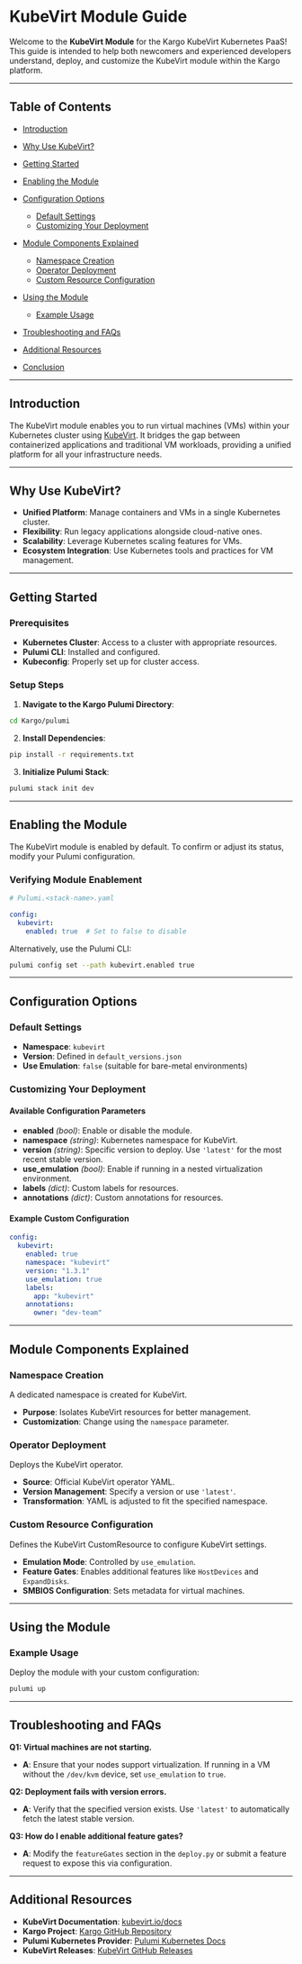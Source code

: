 # KubeVirt Module Guide

Welcome to the **KubeVirt Module** for the Kargo KubeVirt Kubernetes PaaS! This guide is intended to help both newcomers and experienced developers understand, deploy, and customize the KubeVirt module within the Kargo platform.

---

## Table of Contents

- [Introduction](#introduction)
- [Why Use KubeVirt?](#why-use-kubevirt)
- [Getting Started](#getting-started)
- [Enabling the Module](#enabling-the-module)
- [Configuration Options](#configuration-options)
   - [Default Settings](#default-settings)
   - [Customizing Your Deployment](#customizing-your-deployment)

- [Module Components Explained](#module-components-explained)
   - [Namespace Creation](#namespace-creation)
   - [Operator Deployment](#operator-deployment)
   - [Custom Resource Configuration](#custom-resource-configuration)

- [Using the Module](#using-the-module)
   - [Example Usage](#example-usage)

- [Troubleshooting and FAQs](#troubleshooting-and-faqs)
- [Additional Resources](#additional-resources)
- [Conclusion](#conclusion)

---

## Introduction

The KubeVirt module enables you to run virtual machines (VMs) within your Kubernetes cluster using [KubeVirt](https://kubevirt.io/). It bridges the gap between containerized applications and traditional VM workloads, providing a unified platform for all your infrastructure needs.

---

## Why Use KubeVirt?

- **Unified Platform**: Manage containers and VMs in a single Kubernetes cluster.
- **Flexibility**: Run legacy applications alongside cloud-native ones.
- **Scalability**: Leverage Kubernetes scaling features for VMs.
- **Ecosystem Integration**: Use Kubernetes tools and practices for VM management.

---

## Getting Started

### Prerequisites

- **Kubernetes Cluster**: Access to a cluster with appropriate resources.
- **Pulumi CLI**: Installed and configured.
- **Kubeconfig**: Properly set up for cluster access.

### Setup Steps

1. **Navigate to the Kargo Pulumi Directory**:

```bash
cd Kargo/pulumi
```

2. **Install Dependencies**:

```bash
pip install -r requirements.txt
```

3. **Initialize Pulumi Stack**:

```bash
pulumi stack init dev
```

---

## Enabling the Module

The KubeVirt module is enabled by default. To confirm or adjust its status, modify your Pulumi configuration.

### Verifying Module Enablement

```yaml
# Pulumi.<stack-name>.yaml

config:
  kubevirt:
    enabled: true  # Set to false to disable
```

Alternatively, use the Pulumi CLI:

```bash
pulumi config set --path kubevirt.enabled true
```

---

## Configuration Options

### Default Settings

- **Namespace**: `kubevirt`
- __Version__: Defined in `default_versions.json`
- **Use Emulation**: `false` (suitable for bare-metal environments)

### Customizing Your Deployment

#### Available Configuration Parameters

- **enabled** *(bool)*: Enable or disable the module.
- **namespace** *(string)*: Kubernetes namespace for KubeVirt.
- **version** *(string)*: Specific version to deploy. Use `'latest'` for the most recent stable version.
- __use_emulation__ _(bool)_: Enable if running in a nested virtualization environment.
- **labels** *(dict)*: Custom labels for resources.
- **annotations** *(dict)*: Custom annotations for resources.

#### Example Custom Configuration

```yaml
config:
  kubevirt:
    enabled: true
    namespace: "kubevirt"
    version: "1.3.1"
    use_emulation: true
    labels:
      app: "kubevirt"
    annotations:
      owner: "dev-team"
```

---

## Module Components Explained

### Namespace Creation

A dedicated namespace is created for KubeVirt.

- **Purpose**: Isolates KubeVirt resources for better management.
- **Customization**: Change using the `namespace` parameter.

### Operator Deployment

Deploys the KubeVirt operator.

- **Source**: Official KubeVirt operator YAML.
- **Version Management**: Specify a version or use `'latest'`.
- **Transformation**: YAML is adjusted to fit the specified namespace.

### Custom Resource Configuration

Defines the KubeVirt CustomResource to configure KubeVirt settings.

- __Emulation Mode__: Controlled by `use_emulation`.
- **Feature Gates**: Enables additional features like `HostDevices` and `ExpandDisks`.
- **SMBIOS Configuration**: Sets metadata for virtual machines.

---

## Using the Module

### Example Usage

Deploy the module with your custom configuration:

```bash
pulumi up
```

---

## Troubleshooting and FAQs

**Q1: Virtual machines are not starting.**

- __A__: Ensure that your nodes support virtualization. If running in a VM without the `/dev/kvm` device, set `use_emulation` to `true`.

**Q2: Deployment fails with version errors.**

- **A**: Verify that the specified version exists. Use `'latest'` to automatically fetch the latest stable version.

**Q3: How do I enable additional feature gates?**

- **A**: Modify the `featureGates` section in the `deploy.py` or submit a feature request to expose this via configuration.

---

## Additional Resources

- **KubeVirt Documentation**: [kubevirt.io/docs](https://kubevirt.io/docs/)
- **Kargo Project**: [Kargo GitHub Repository](https://github.com/ContainerCraft/Kargo)
- **Pulumi Kubernetes Provider**: [Pulumi Kubernetes Docs](https://www.pulumi.com/docs/reference/pkg/kubernetes/)
- **KubeVirt Releases**: [KubeVirt GitHub Releases](https://github.com/kubevirt/kubevirt/releases)

